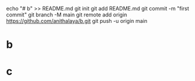 echo "# b" >> README.md
git init
git add README.md
git commit -m "first commit"
git branch -M main
git remote add origin https://github.com/anithalaya/b.git
git push -u origin main
# b
# c
